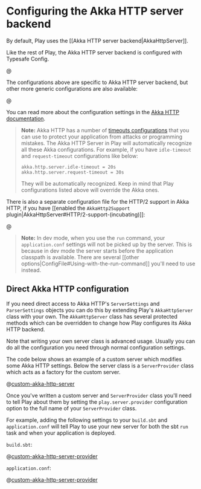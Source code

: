<!--- Copyright (C) from 2022 The Play Framework Contributors <https://github.com/playframework>, 2011-2021 Lightbend Inc. <https://www.lightbend.com> -->

# Configuring the Akka HTTP server backend

By default, Play uses the [[Akka HTTP server backend|AkkaHttpServer]].

Like the rest of Play, the Akka HTTP server backend is configured with Typesafe Config.

@[](/confs/play-akka-http-server/reference.conf)

The configurations above are specific to Akka HTTP server backend, but other more generic configurations are also available:
 
@[](/confs/play-server/reference.conf)

You can read more about the configuration settings in the [Akka HTTP documentation](https://doc.akka.io/docs/akka-http/10.2/configuration.html?language=scala).

> **Note:** Akka HTTP has a number of [timeouts configurations](https://doc.akka.io/docs/akka-http/10.2/common/timeouts.html?language=scala#server-timeouts) that you can use to protect your application from attacks or programming mistakes. The Akka HTTP Server in Play will automatically recognize all these Akka configurations. For example, if you have `idle-timeout` and `request-timeout` configurations like below:
>
> ```
> akka.http.server.idle-timeout = 20s
> akka.http.server.request-timeout = 30s
> ```
>
> They will be automatically recognized. Keep in mind that Play configurations listed above will override the Akka ones.

There is also a separate configuration file for the HTTP/2 support in Akka HTTP, if you have [[enabled the `AkkaHttp2Support` plugin|AkkaHttpServer#HTTP/2-support-(incubating)]]:

@[](/confs/play-akka-http2-support/reference.conf)

> **Note:** In dev mode, when you use the `run` command, your `application.conf` settings will not be picked up by the server. This is because in dev mode the server starts before the application classpath is available. There are several [[other options|ConfigFile#Using-with-the-run-command]] you'll need to use instead.

## Direct Akka HTTP configuration

If you need direct access to Akka HTTP's `ServerSettings` and `ParserSettings` objects you can do this by extending Play's `AkkaHttpServer` class with your own. The `AkkaHttpServer` class has several protected methods which can be overridden to change how Play configures its Akka HTTP backend.

Note that writing your own server class is advanced usage. Usually you can do all the configuration you need through normal configuration settings.

The code below shows an example of a custom server which modifies some Akka HTTP settings. Below the server class is a `ServerProvider` class which acts as a factory for the custom server.

@[custom-akka-http-server](code/CustomAkkaHttpServer.scala)

Once you've written a custom server and `ServerProvider` class you'll need to tell Play about them by setting the `play.server.provider` configuration option to the full name of your `ServerProvider` class.

For example, adding the following settings to your `build.sbt` and `application.conf` will tell Play to use your new server for both the sbt `run` task and when your application is deployed.

`build.sbt`:

@[custom-akka-http-server-provider](code/build.sbt)

`application.conf`:

@[custom-akka-http-server-provider](code/application.conf)
